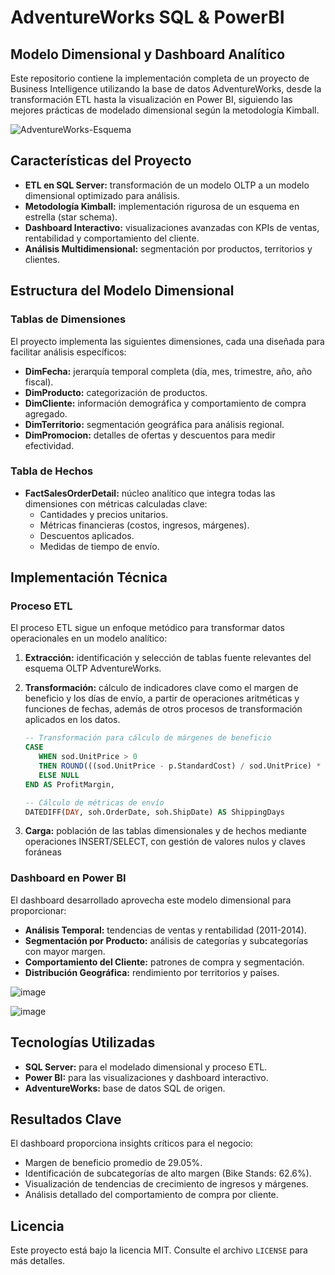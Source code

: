 # AdventureWorks SQL & PowerBI

## Modelo Dimensional y Dashboard Analítico 

Este repositorio contiene la implementación completa de un proyecto de Business Intelligence utilizando la base de datos AdventureWorks, desde la transformación ETL hasta la visualización en Power BI, siguiendo las mejores prácticas de modelado dimensional según la metodología Kimball.

![AdventureWorks-Esquema](https://github.com/user-attachments/assets/b8b40ae8-f252-43c0-a606-4f138d465b22)


## Características del Proyecto

- **ETL en SQL Server:** transformación de un modelo OLTP a un modelo dimensional optimizado para análisis.
- **Metodología Kimball:** implementación rigurosa de un esquema en estrella (star schema).
- **Dashboard Interactivo:** visualizaciones avanzadas con KPIs de ventas, rentabilidad y comportamiento del cliente.
- **Análisis Multidimensional:** segmentación por productos, territorios y clientes.

## Estructura del Modelo Dimensional

### Tablas de Dimensiones
El proyecto implementa las siguientes dimensiones, cada una diseñada para facilitar análisis específicos:

- **DimFecha:** jerarquía temporal completa (día, mes, trimestre, año, año fiscal).
- **DimProducto:** categorización de productos.
- **DimCliente:** información demográfica y comportamiento de compra agregado.
- **DimTerritorio:** segmentación geográfica para análisis regional.
- **DimPromocion:** detalles de ofertas y descuentos para medir efectividad.

### Tabla de Hechos
- **FactSalesOrderDetail:** núcleo analítico que integra todas las dimensiones con métricas calculadas clave:
  - Cantidades y precios unitarios.
  - Métricas financieras (costos, ingresos, márgenes).
  - Descuentos aplicados.
  - Medidas de tiempo de envío.

## Implementación Técnica

### Proceso ETL
El proceso ETL sigue un enfoque metódico para transformar datos operacionales en un modelo analítico:

1. **Extracción:** identificación y selección de tablas fuente relevantes del esquema OLTP AdventureWorks.

2. **Transformación:**  cálculo de indicadores clave como el margen de beneficio y los días de envío, a partir de operaciones aritméticas y funciones de fechas, además de otros procesos de transformación aplicados en los datos.

    ```sql
   -- Transformación para cálculo de márgenes de beneficio
   CASE 
       WHEN sod.UnitPrice > 0 
       THEN ROUND(((sod.UnitPrice - p.StandardCost) / sod.UnitPrice) * 100, 2)
       ELSE NULL 
   END AS ProfitMargin,
   
   -- Cálculo de métricas de envío
   DATEDIFF(DAY, soh.OrderDate, soh.ShipDate) AS ShippingDays
   ```
  
4. **Carga:** población de las tablas dimensionales y de hechos mediante operaciones INSERT/SELECT, con gestión de valores nulos y claves foráneas

### Dashboard en Power BI
El dashboard desarrollado aprovecha este modelo dimensional para proporcionar:

- **Análisis Temporal:** tendencias de ventas y rentabilidad (2011-2014).
- **Segmentación por Producto:** análisis de categorías y subcategorías con mayor margen.
- **Comportamiento del Cliente:** patrones de compra y segmentación.
- **Distribución Geográfica:** rendimiento por territorios y países.
  
![image](https://github.com/user-attachments/assets/10d5ae3b-81bc-4c40-bf11-1e8b4a3f8c68)

![image](https://github.com/user-attachments/assets/988b3f9d-0f2d-400c-8be2-625820b0341a)


## Tecnologías Utilizadas

- **SQL Server:** para el modelado dimensional y proceso ETL.
- **Power BI:** para las visualizaciones y dashboard interactivo.
- **AdventureWorks:** base de datos SQL de origen.

## Resultados Clave

El dashboard proporciona insights críticos para el negocio:
- Margen de beneficio promedio de 29.05%.
- Identificación de subcategorías de alto margen (Bike Stands: 62.6%).
- Visualización de tendencias de crecimiento de ingresos y márgenes.
- Análisis detallado del comportamiento de compra por cliente.


## Licencia

Este proyecto está bajo la licencia MIT. Consulte el archivo `LICENSE` para más detalles.


